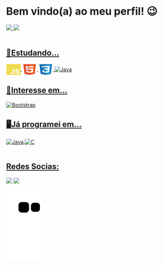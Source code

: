 # Bem vindo(a) ao meu perfil! 😉

<div>
  <a href="https://github.com/oLucasV7">
  <img height="180em" src="https://github-readme-stats.vercel.app/api?username=oLucasV7&show_icons=true&theme=tokyonight&include_all_commits=true&count_private=true"/>
  <img height="180em" src="https://github-readme-stats.vercel.app/api/top-langs/?username=oLucasV7&layout=compact&langs_count=6&theme=tokyonight"/>
</div>
<div style="display: inline_block"><br>
  
  ## 📖Estudando...
  
  <img align="center" alt="Js" height="30" width="40" src="https://raw.githubusercontent.com/devicons/devicon/master/icons/javascript/javascript-plain.svg">
  <img align="center" alt="HTML" height="30" width="40" src="https://raw.githubusercontent.com/devicons/devicon/master/icons/html5/html5-original.svg">
  <img align="center" alt="CSS" height="30" width="40" src="https://raw.githubusercontent.com/devicons/devicon/master/icons/css3/css3-original.svg">
  <img align="center" alt="Java" height="30" width="40" src="https://cdn.jsdelivr.net/gh/devicons/devicon/icons/java/java-original-wordmark.svg">
  
  ## 🧐Interesse em...
  <img align="center" alt="Bootstrap" height="30" width="40" src="  https://cdn.jsdelivr.net/gh/devicons/devicon/icons/bootstrap/bootstrap-original.svg">

  ## 🖥️Já programei em...
  <img align="center" alt="Java" height="30" width="40" src="https://cdn.jsdelivr.net/gh/devicons/devicon/icons/java/java-original-wordmark.svg">
  <img align="center" alt="C" height="30" width="40" src="https://cdn.jsdelivr.net/gh/devicons/devicon/icons/c/c-original.svg">
  
</div>
 
 <br>
 
  ## Redes Socias: 
 
<div> 
  <a href="https://www.instagram.com/lucas_vpg/" target="_blank"><img src="https://img.shields.io/badge/-Instagram-%23E4405F?style=for-the-badge&logo=instagram&logoColor=white" target="_blank"></a>
  <a href="https://steamcommunity.com/id/LUCASSV7//" target="_blank"><img src="https://img.shields.io/badge/Steam-000000?style=for-the-badge&logo=steam&logoColor=white" target="_blank"></a>
 

  
  ![Snake animation](https://github.com/oLucasV7/oLucasV7/blob/output/github-contribution-grid-snake.svg)

</div>
